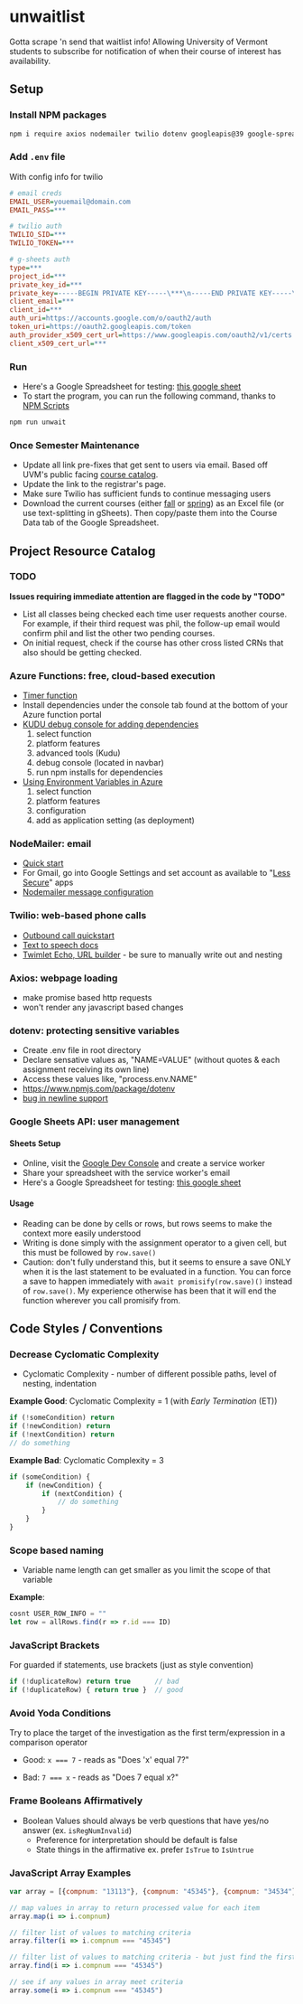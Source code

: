 # unwaitlist

Gotta scrape 'n send that waitlist info! Allowing University of Vermont students to subscribe for notification of when their course of interest has availability.

## Setup

### Install NPM packages

```bash
npm i require axios nodemailer twilio dotenv googleapis@39 google-spreadsheet
```


### Add `.env` file

With config info for twilio

```ini
# email creds
EMAIL_USER=youemail@domain.com
EMAIL_PASS=***

# twilio auth
TWILIO_SID=***
TWILIO_TOKEN=***

# g-sheets auth
type=***
project_id=***
private_key_id=***
private_key=-----BEGIN PRIVATE KEY-----\***\n-----END PRIVATE KEY-----\n
client_email=***
client_id=***
auth_uri=https://accounts.google.com/o/oauth2/auth
token_uri=https://oauth2.googleapis.com/token
auth_provider_x509_cert_url=https://www.googleapis.com/oauth2/v1/certs
client_x509_cert_url=***
```


### Run

- Here's a Google Spreadsheet for testing: [this google sheet](https://docs.google.com/spreadsheets/d/1wtHWjTTWn9LNp4r8_xJiGGiO-YV4PsoQ_gWTeahbUxs/edit?usp=sharing)
- To start the program, you can run the following command, thanks to [NPM Scripts](https://www.freecodecamp.org/news/introduction-to-npm-scripts-1dbb2ae01633/)

```bash
npm run unwait
```

### Once Semester Maintenance
- Update all link pre-fixes that get sent to users via email. Based off UVM's public facing [course catalog](https://www.uvm.edu/academics/courses/).
- Update the link to the registrar's page.
- Make sure Twilio has sufficient funds to continue messaging users
- Download the current courses (either [fall](https://giraffe.uvm.edu/~rgweb/batch/curr_enroll_fall.html) or [spring](https://giraffe.uvm.edu/~rgweb/batch/curr_enroll_spring.txt)) as an Excel file (or use text-splitting in gSheets). Then copy/paste them into the Course Data tab of the Google Spreadsheet.


## Project Resource Catalog

### TODO
**Issues requiring immediate attention are flagged in the code by "TODO"**

- List all classes being checked each time user requests another course. For example, if their third request was phil, the follow-up email would confirm phil and list the other two pending courses.
- On initial request, check if the course has other cross listed CRNs that also should be getting checked.

### Azure Functions: free, cloud-based execution

- [Timer function](https://docs.microsoft.com/en-us/azure/azure-functions/functions-bindings-timer)
- Install dependencies under the console tab found at the bottom of your Azure function portal
- [KUDU debug console for adding dependencies](https://blogs.msdn.microsoft.com/benjaminperkins/2014/03/24/using-kudu-with-windows-azure-web-sites/)
    1. select function
    2. platform features
    3. advanced tools (Kudu)
    4. debug console (located in navbar)
    5. run npm installs for dependencies
- [Using Environment Variables in Azure](https://www.freecodecamp.org/news/heres-how-you-can-actually-use-node-environment-variables-8fdf98f53a0a/)
    1. select function
    2. platform features
    3. configuration
    4. add as application setting (as deployment)


### NodeMailer: email

- [Quick start](https://www.w3schools.com/nodejs/nodejs_email.asp)
- For Gmail, go into Google Settings and set account as available to "[Less Secure](https://myaccount.google.com/lesssecureapps?pli=1)" apps
- [Nodemailer message configuration](https://nodemailer.com/message/)


### Twilio: web-based phone calls

- [Outbound call quickstart](https://www.twilio.com/docs/voice/quickstart/node?code-sample=code-make-an-outbound-call&code-language=Node.js&code-sdk-version=3.x)
- [Text to speech docs](https://www.twilio.com/docs/voice/twiml/say/text-speech)
- [Twimlet Echo, URL builder](https://www.twilio.com/labs/twimlets/echo) - be sure to manually write out <Response> and <Say> nesting


### Axios: webpage loading
- make promise based http requests
- won't render any javascript based changes


### dotenv: protecting sensitive variables

- Create .env file in root directory
- Declare sensative values as, "NAME=VALUE" (without quotes & each assignment receiving its own line)
- Access these values like, "process.env.NAME"
- https://www.npmjs.com/package/dotenv
- [bug in newline support](https://github.com/motdotla/dotenv/issues/218#issuecomment-325044380)

### Google Sheets API: user management

#### Sheets Setup

- Online, visit the [Google Dev Console](https://console.developers.google.com/apis/dashboard) and create a service worker
- Share your spreadsheet with the service worker's email
- Here's a Google Spreadsheet for testing: [this google sheet](https://docs.google.com/spreadsheets/d/1wtHWjTTWn9LNp4r8_xJiGGiO-YV4PsoQ_gWTeahbUxs/edit?usp=sharing)

#### Usage

- Reading can be done by cells or rows, but rows seems to make the context more easily understood
- Writing is done simply with the assignment operator to a given cell, but this must be followed by `row.save()`
- Caution: don't fully understand this, but it seems to ensure a save ONLY when it is the last statement to be evaluated in a function. You can force a save to happen immediately with `await promisify(row.save)()` instead of `row.save()`. My experience otherwise has been that it will end the function wherever you call promisify from.



## Code Styles / Conventions



### Decrease Cyclomatic Complexity

* Cyclomatic Complexity - number of different possible paths, level of nesting, indentation

**Example Good**: Cyclomatic Complexity = 1 (with _Early Termination_ (ET))
```js
if (!someCondition) return
if (!newCondition) return
if (!nextCondition) return
// do something
```

**Example Bad**: Cyclomatic Complexity = 3
```js
if (someCondition) {
    if (newCondition) {
        if (nextCondition) {
            // do something
        }
    }
}
```


### Scope based naming
* Variable name length can get smaller as you limit the scope of that variable

**Example**:

```js
cosnt USER_ROW_INFO = ""
let row = allRows.find(r => r.id === ID)
```

### JavaScript Brackets

For guarded if statements, use brackets (just as style convention)

```js
if (!duplicateRow) return true      // bad
if (!duplicateRow) { return true }  // good
```

### Avoid Yoda Conditions

Try to place the target of the investigation as the first term/expression in a comparison operator

* Good: `x === 7` - reads as "Does 'x' equal 7?"

* Bad:  `7 === x` - reads as "Does 7 equal x?"

### Frame Booleans Affirmatively

* Boolean Values should always be verb questions that have yes/no answer (ex. `isRegNumInvalid`)
  * Preference for interpretation should be default is false
  * State things in the affirmative ex. prefer `IsTrue` to `IsUntrue`


### JavaScript Array Examples

```js
var array = [{compnum: "13113"}, {compnum: "45345"}, {compnum: "34534"}]

// map values in array to return processed value for each item
array.map(i => i.compnum)

// filter list of values to matching criteria
array.filter(i => i.compnum === "45345")

// filter list of values to matching criteria - but just find the first record - return record
array.find(i => i.compnum === "45345")

// see if any values in array meet criteria
array.some(i => i.compnum === "45345")
```

